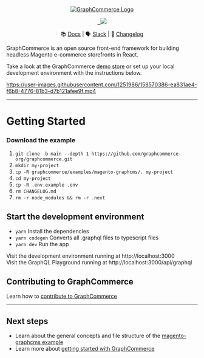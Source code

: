 <p align="center">
    <a href="https://www.graphcommerce.org/"><img src="https://graphcommerce.vercel.app/favicon.svg" alt="GraphCommerce Logo"/></a>
</p>
<p align="center">
  <a aria-label="License" href="https://www.npmjs.com/package/@graphcommerce/magento-graphcms">
    <img alt="" src="https://img.shields.io/npm/v/@graphcommerce/magento-graphcms?style=for-the-badge">
  </a>
  <a aria-label="License" href="https://github.com/graphcommerce-org/graphcommerce/blob/main/LICENSE.md">
    <img alt="" src="https://img.shields.io/badge/License-ELv2-green?style=for-the-badge">
  </a>
  <a aria-label="Vercel logo" href="https://vercel.com?utm_source=graphcommerce&utm_campaign=oss">
    <img src="https://img.shields.io/badge/POWERED%20BY%20Vercel-000000.svg?style=for-the-badge&logo=Vercel&labelColor=000">
  </a>  
</p>

<div align="center">

📚 [Docs](https://graphcommerce.org/docs) | 🗣
[Slack](https://join.slack.com/t/graphcommerce/shared_invite/zt-11rmgq1ad-F~0daNtKcSvtcC4eQRzjeQ)
| 📝 [Changelog](./CHANGELOG.md)

</div>

GraphCommerce is an open source front-end framework for building headless
Magento e-commerce storefronts in React.

Take a look at the GraphCommerce [demo store](https://graphcommerce.vercel.app/)
or set up your local development environment with the instructions below.

https://user-images.githubusercontent.com/1251986/158570386-ea831ae4-f6b8-4776-81b3-d7b121afee9f.mp4

---

# Getting Started

### Download the example

1. `git clone -b main --depth 1 https://github.com/graphcommerce-org/graphcommerce.git`
2. `mkdir my-project`
3. `cp -R graphcommerce/examples/magento-graphcms/. my-project`
4. `cd my-project`
5. `cp -R .env.example .env`
6. `rm CHANGELOG.md`
7. `rm -r node_modules && rm -r .next`

## Start the development environment

- `yarn` Install the dependencies
- `yarn codegen` Converts all .graphql files to typescript files
- `yarn dev` Run the app

Visit the development environment running at http://localhost:3000  
Visit the GraphQL Playground running at http://localhost:3000/api/graphql

## Contributing to GraphCommerce

Learn how to
[contribute to GraphCommerce](https://github.com/graphcommerce-org/graphcommerce/blob/main/docs/contributing.md)

---

## Next steps

- Learn about the general concepts and file structure of the
  [magento-graphcms example](https://github.com/graphcommerce-org/graphcommerce/blob/main/docs/getting-started/readme.md)
- Learn more about
  [getting started with GraphCommerce](https://github.com/graphcommerce-org/graphcommerce/blob/main/docs/getting-started/create.md)
